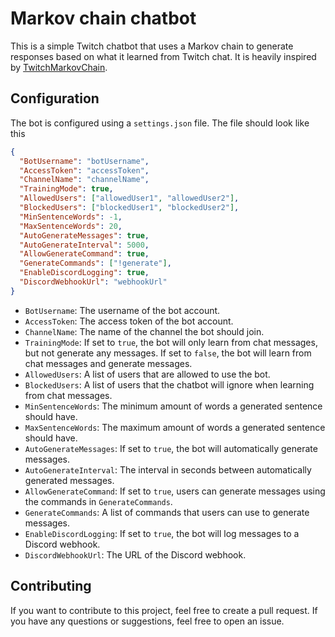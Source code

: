 # Markov chain chatbot

This is a simple Twitch chatbot that uses a Markov chain to generate responses based on what it learned from Twitch chat. It is heavily inspired by [TwitchMarkovChain](https://github.com/tomaarsen/TwitchMarkovChain).

## Configuration

The bot is configured using a `settings.json` file. The file should look like this

```json
{
  "BotUsername": "botUsername",
  "AccessToken": "accessToken",
  "ChannelName": "channelName",
  "TrainingMode": true,
  "AllowedUsers": ["allowedUser1", "allowedUser2"],
  "BlockedUsers": ["blockedUser1", "blockedUser2"],
  "MinSentenceWords": -1,
  "MaxSentenceWords": 20,
  "AutoGenerateMessages": true,
  "AutoGenerateInterval": 5000,
  "AllowGenerateCommand": true,
  "GenerateCommands": ["!generate"],
  "EnableDiscordLogging": true,
  "DiscordWebhookUrl": "webhookUrl"
}
```

- `BotUsername`: The username of the bot account.
- `AccessToken`: The access token of the bot account.
- `ChannelName`: The name of the channel the bot should join.
- `TrainingMode`: If set to `true`, the bot will only learn from chat messages, but not generate any messages. If set to `false`, the bot will learn from chat messages and generate messages.
- `AllowedUsers`: A list of users that are allowed to use the bot.
- `BlockedUsers`: A list of users that the chatbot will ignore when learning from chat messages.
- `MinSentenceWords`: The minimum amount of words a generated sentence should have.
- `MaxSentenceWords`: The maximum amount of words a generated sentence should have.
- `AutoGenerateMessages`: If set to `true`, the bot will automatically generate messages.
- `AutoGenerateInterval`: The interval in seconds between automatically generated messages.
- `AllowGenerateCommand`: If set to `true`, users can generate messages using the commands in `GenerateCommands`.
- `GenerateCommands`: A list of commands that users can use to generate messages.
- `EnableDiscordLogging`: If set to `true`, the bot will log messages to a Discord webhook.
- `DiscordWebhookUrl`: The URL of the Discord webhook.

## Contributing

If you want to contribute to this project, feel free to create a pull request. If you have any questions or suggestions, feel free to open an issue.
